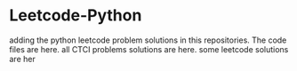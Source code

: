 # Leetcode-Python
adding the python leetcode problem solutions in this repositories. 
The code files are here.
all CTCI problems solutions are here.
some leetcode solutions are her















































































































































































































































































































































































































































































































































































































































































































































































































































































































































































































